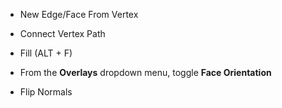 - New Edge/Face From Vertex
- Connect Vertex Path
- Fill (ALT + F)

- From the **Overlays** dropdown menu, toggle **Face Orientation**
- Flip Normals